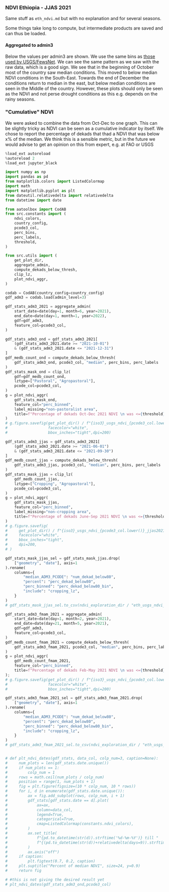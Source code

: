 ### NDVI Ethiopia - JJAS 2021
Same stuff as `eth_ndvi.md` but with no explanation and for several seasons. 

Some things take long to compute, but intermediate products are saved and can thus be loaded. 


#### Aggregated to admin3
Below the values per admin3 are shown. We use the same bins as [those used by USGS/FewsNet](https://earlywarning.usgs.gov/fews/product/448). 
We can see the same pattern as we saw with the raw data, which is a good sign. We see that in the beginning of October most of the country saw median conditions. This moved to below median NDVI conditions in the South-East. Towards the end of December the conditions return to median in the east, but below median conditions are seen in the Middle of the country. However, these plots should only be seen as the NDVI and not perse drought conditions as this e.g. depends on the rainy seasons. 


### "Cumulative" NDVI
We were asked to combine the data from Oct-Dec to one graph. This can be slightly tricky as NDVI can be seen as a cumulative indicator by itself. We chose to report the percentage of dekads that thad a NDVI that was below x% of the median. We think this is a sensible metric, but in the future we would advise to get an opinion on this from expert, e.g. at FAO or USGS

```python
%load_ext autoreload
%autoreload 2
%load_ext jupyter_black
```

```python
import numpy as np
import pandas as pd
from matplotlib.colors import ListedColormap
import math
import matplotlib.pyplot as plt
from dateutil.relativedelta import relativedelta
from datetime import date
```

```python
from aatoolbox import CodAB
from src.constants import (
    ndvi_colors,
    country_config,
    pcode3_col,
    perc_bins,
    perc_labels,
    threshold,
)

from src.utils import (
    get_plot_dir,
    aggregate_admin,
    compute_dekads_below_thresh,
    clip_lz,
    plot_ndvi_aggr,
)
```

```python
codab = CodAB(country_config=country_config)
gdf_adm3 = codab.load(admin_level=3)
```

```python
gdf_stats_adm3_2021 = aggregate_admin(
    start_date=date(day=1, month=6, year=2021),
    end_date=date(day=1, month=1, year=2022),
    gdf=gdf_adm3,
    feature_col=pcode3_col,
)
```

```python
gdf_stats_adm3_ond = gdf_stats_adm3_2021[
    (gdf_stats_adm3_2021.date >= "2021-10-01")
    & (gdf_stats_adm3_2021.date <= "2021-12-31")
]
gdf_medb_count_ond = compute_dekads_below_thresh(
    gdf_stats_adm3_ond, pcode3_col, "median", perc_bins, perc_labels
)
gdf_stats_mask_ond = clip_lz(
    gdf=gdf_medb_count_ond,
    lztype=["Pastoral", "Agropastoral"],
    pcode_col=pcode3_col,
)
g = plot_ndvi_aggr(
    gdf_stats_mask_ond,
    feature_col="perc_binned",
    label_missing="non-pastoralist area",
    title=f"Percentage of dekads Oct-Dec 2021 NDVI \n was <={threshold}% of median NDVI",
)
# g.figure.savefig(get_plot_dir() / f"{iso3}_usgs_ndvi_{pcode3_col.lower()}_ond2021.png",
#                  facecolor="white",
#                  bbox_inches="tight",dpi=200)
```

```python
gdf_stats_adm3_jjas = gdf_stats_adm3_2021[
    (gdf_stats_adm3_2021.date >= "2021-06-01")
    & (gdf_stats_adm3_2021.date <= "2021-09-30")
]
gdf_medb_count_jjas = compute_dekads_below_thresh(
    gdf_stats_adm3_jjas, pcode3_col, "median", perc_bins, perc_labels
)
gdf_stats_mask_jjas = clip_lz(
    gdf_medb_count_jjas,
    lztype=["Cropping", "Agropastoral"],
    pcode_col=pcode3_col,
)
g = plot_ndvi_aggr(
    gdf_stats_mask_jjas,
    feature_col="perc_binned",
    label_missing="non-cropping area",
    title=f"Percentage of dekads June-Sep 2021 NDVI \n was <={threshold}% of median NDVI",
)
# g.figure.savefig(
#     get_plot_dir() / f"{iso3}_usgs_ndvi_{pcode3_col.lower()}_jjas2021.png",
#     facecolor="white",
#     bbox_inches="tight",
#     dpi=200,
# )
```

```python
gdf_stats_mask_jjas_sel = gdf_stats_mask_jjas.drop(
    ["geometry", "date"], axis=1
).rename(
    columns={
        "median_ADM3_PCODE": "num_dekad_below80",
        "percent": "perc_dekad_below80",
        "perc_binned": "perc_dekad_below80_bin",
        "include": "cropping_lz",
    }
)
# gdf_stats_mask_jjas_sel.to_csv(ndvi_exploration_dir / "eth_usgs_ndvi_adm3_jjas2021_perc80.csv",index=False)
```

```python
gdf_stats_adm3_fmam_2021 = aggregate_admin(
    start_date=date(day=1, month=2, year=2021),
    end_date=date(day=21, month=5, year=2021),
    gdf=gdf_adm3,
    feature_col=pcode3_col,
)
gdf_medb_count_fmam_2021 = compute_dekads_below_thresh(
    gdf_stats_adm3_fmam_2021, pcode3_col, "median", perc_bins, perc_labels
)
g = plot_ndvi_aggr(
    gdf_medb_count_fmam_2021,
    feature_col="perc_binned",
    title=f"Percentage of dekads Feb-May 2021 NDVI \n was <={threshold}% of median NDVI",
);
# g.figure.savefig(get_plot_dir() / f"{iso3}_usgs_ndvi_{pcode3_col.lower()}_fmam2021.png",
#                  facecolor="white",
#                  bbox_inches="tight",dpi=200)
```

```python
gdf_stats_adm3_fmam_2021_sel = gdf_stats_adm3_fmam_2021.drop(
    ["geometry", "date"], axis=1
).rename(
    columns={
        "median_ADM3_PCODE": "num_dekad_below80",
        "percent": "perc_dekad_below80",
        "perc_binned": "perc_dekad_below80_bin",
        "include": "cropping_lz",
    }
)
# gdf_stats_adm3_fmam_2021_sel.to_csv(ndvi_exploration_dir / "eth_usgs_ndvi_adm3_fmam2021_perc80.csv",index=False)
```

```python

```

```python
# def plt_ndvi_dates(gdf_stats, data_col, colp_num=3, caption=None):
#     num_plots = len(gdf_stats.date.unique())
#     if num_plots == 1:
#         colp_num = 1
#     rows = math.ceil(num_plots / colp_num)
#     position = range(1, num_plots + 1)
#     fig = plt.figure(figsize=(10 * colp_num, 10 * rows))
#     for i, d in enumerate(gdf_stats.date.unique()):
#         ax = fig.add_subplot(rows, colp_num, i + 1)
#         gdf_stats[gdf_stats.date == d].plot(
#             ax=ax,
#             column=data_col,
#             legend=True,
#             categorical=True,
#             cmap=ListedColormap(constants.ndvi_colors),
#         )
#         ax.set_title(
#             f"{pd.to_datetime(str(d)).strftime('%d-%m-%Y')} till "
#             f"{(pd.to_datetime(str(d))+relativedelta(days=9)).strftime('%d-%m-%Y')}"
#         )
#         ax.axis("off")
#     if caption:
#         plt.figtext(0.7, 0.2, caption)
#     plt.suptitle("Percent of median NDVI", size=24, y=0.9)
#     return fig
```

```python
# #this is not giving the desired result yet
# plt_ndvi_dates(gdf_stats_adm3_ond,pcode3_col)
```
